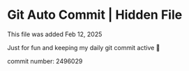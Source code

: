 # Git Auto Commit | Hidden File

This file was added Feb 12, 2025

Just for fun and keeping my daily git commit active 🤪

commit number: 2496029
